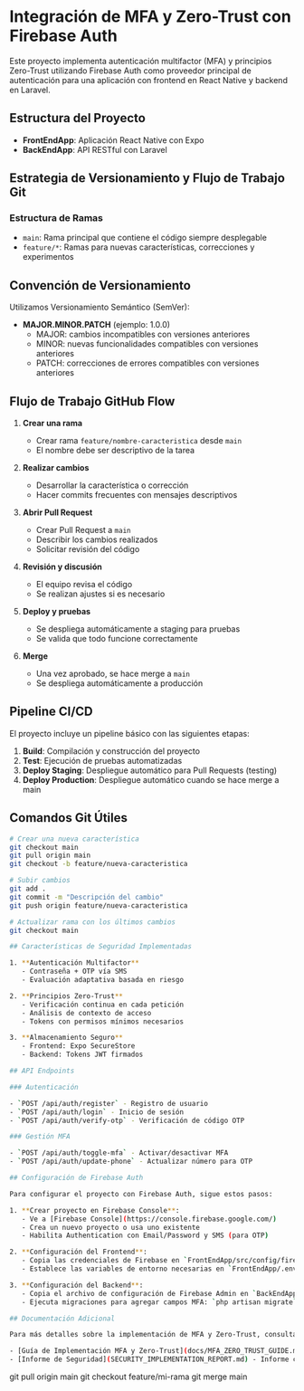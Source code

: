 # Integración de MFA y Zero-Trust con Firebase Auth

Este proyecto implementa autenticación multifactor (MFA) y principios Zero-Trust utilizando Firebase Auth como proveedor principal de autenticación para una aplicación con frontend en React Native y backend en Laravel.

## Estructura del Proyecto

- **FrontEndApp**: Aplicación React Native con Expo
- **BackEndApp**: API RESTful con Laravel

## Estrategia de Versionamiento y Flujo de Trabajo Git

### Estructura de Ramas

- `main`: Rama principal que contiene el código siempre desplegable
- `feature/*`: Ramas para nuevas características, correcciones y experimentos

## Convención de Versionamiento

Utilizamos Versionamiento Semántico (SemVer):

- **MAJOR.MINOR.PATCH** (ejemplo: 1.0.0)
  - MAJOR: cambios incompatibles con versiones anteriores
  - MINOR: nuevas funcionalidades compatibles con versiones anteriores
  - PATCH: correcciones de errores compatibles con versiones anteriores

## Flujo de Trabajo GitHub Flow

1. **Crear una rama**
   - Crear rama `feature/nombre-caracteristica` desde `main`
   - El nombre debe ser descriptivo de la tarea

2. **Realizar cambios**
   - Desarrollar la característica o corrección
   - Hacer commits frecuentes con mensajes descriptivos

3. **Abrir Pull Request**
   - Crear Pull Request a `main`
   - Describir los cambios realizados
   - Solicitar revisión del código

4. **Revisión y discusión**
   - El equipo revisa el código
   - Se realizan ajustes si es necesario

5. **Deploy y pruebas**
   - Se despliega automáticamente a staging para pruebas
   - Se valida que todo funcione correctamente

6. **Merge**
   - Una vez aprobado, se hace merge a `main`
   - Se despliega automáticamente a producción

## Pipeline CI/CD

El proyecto incluye un pipeline básico con las siguientes etapas:

1. **Build**: Compilación y construcción del proyecto
2. **Test**: Ejecución de pruebas automatizadas
3. **Deploy Staging**: Despliegue automático para Pull Requests (testing)
4. **Deploy Production**: Despliegue automático cuando se hace merge a main

## Comandos Git Útiles

```bash
# Crear una nueva característica
git checkout main
git pull origin main
git checkout -b feature/nueva-caracteristica

# Subir cambios
git add .
git commit -m "Descripción del cambio"
git push origin feature/nueva-caracteristica

# Actualizar rama con los últimos cambios
git checkout main

## Características de Seguridad Implementadas

1. **Autenticación Multifactor**
   - Contraseña + OTP vía SMS
   - Evaluación adaptativa basada en riesgo

2. **Principios Zero-Trust**
   - Verificación continua en cada petición
   - Análisis de contexto de acceso
   - Tokens con permisos mínimos necesarios

3. **Almacenamiento Seguro**
   - Frontend: Expo SecureStore
   - Backend: Tokens JWT firmados

## API Endpoints

### Autenticación

- `POST /api/auth/register` - Registro de usuario
- `POST /api/auth/login` - Inicio de sesión
- `POST /api/auth/verify-otp` - Verificación de código OTP

### Gestión MFA

- `POST /api/auth/toggle-mfa` - Activar/desactivar MFA
- `POST /api/auth/update-phone` - Actualizar número para OTP

## Configuración de Firebase Auth

Para configurar el proyecto con Firebase Auth, sigue estos pasos:

1. **Crear proyecto en Firebase Console**:
   - Ve a [Firebase Console](https://console.firebase.google.com/)
   - Crea un nuevo proyecto o usa uno existente
   - Habilita Authentication con Email/Password y SMS (para OTP)

2. **Configuración del Frontend**:
   - Copia las credenciales de Firebase en `FrontEndApp/src/config/firebase.config.js`
   - Establece las variables de entorno necesarias en `FrontEndApp/.env`

3. **Configuración del Backend**:
   - Copia el archivo de configuración de Firebase Admin en `BackEndApp/config/firebase.php`
   - Ejecuta migraciones para agregar campos MFA: `php artisan migrate`

## Documentación Adicional

Para más detalles sobre la implementación de MFA y Zero-Trust, consulta:

- [Guía de Implementación MFA y Zero-Trust](docs/MFA_ZERO_TRUST_GUIDE.md) - Detalles técnicos sobre la arquitectura de seguridad
- [Informe de Seguridad](SECURITY_IMPLEMENTATION_REPORT.md) - Informe completo sobre la implementación
```

git pull origin main
git checkout feature/mi-rama
git merge main
```
